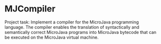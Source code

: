 # MJCompiler
Project task: Implement a compiler for the MicroJava programming language. The compiler enables the translation of syntactically and semantically correct MicroJava programs into MicroJava bytecode that can be executed on the MicroJava virtual machine. 
